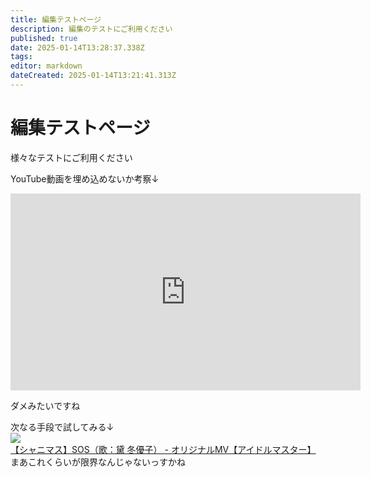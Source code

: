 ```yaml
---
title: 編集テストページ
description: 編集のテストにご利用ください
published: true
date: 2025-01-14T13:28:37.338Z
tags: 
editor: markdown
dateCreated: 2025-01-14T13:21:41.313Z
---
```


# 編集テストページ
様々なテストにご利用ください

YouTube動画を埋め込めないか考察↓

<div>
<iframe width="560" height="315" src="https://www.youtube.com/embed/EvuXIk2Bh78?si=fwbK100NtWcApUvP" title="YouTube video player" frameborder="0" allow="accelerometer; autoplay; clipboard-write; encrypted-media; gyroscope; picture-in-picture; web-share" referrerpolicy="strict-origin-when-cross-origin" allowfullscreen></iframe>
</div>

ダメみたいですね

次なる手段で試してみる↓
[![【シャニマス】SOS（歌：黛 冬優子） - オリジナルMV【アイドルマスター】](http://img.youtube.com/vi/EvuXIk2Bh78/0.jpg)](https://www.youtube.com/watch?v=EvuXIk2Bh78)
まあこれくらいが限界なんじゃないっすかね